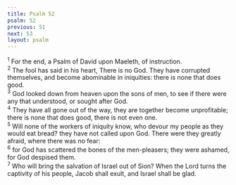 ```yaml
---
title: Psalm 52
psalm: 52
previous: 51
next: 53
layout: psalm
---
```

<div class="psalm-verse"><sup class="verse-number">1</sup> For the end, a Psalm of David upon Maeleth, of instruction. </div><div class="psalm-verse"><sup class="verse-number">2</sup> The fool has said in his heart, There is no God. They have corrupted themselves, and become abominable in iniquities: there is none that does good. </div><div class="psalm-verse"><sup class="verse-number">3</sup> God looked down from heaven upon the sons of men, to see if there were any that understood, or sought after God. </div><div class="psalm-verse"><sup class="verse-number">4</sup> They have all gone out of the way, they are together become unprofitable; there is none that does good, there is not even one. </div><div class="psalm-verse"><sup class="verse-number">5</sup> Will none of the workers of iniquity know, who devour my people as they would eat bread? they have not called upon God. There were they greatly afraid, where there was no fear: </div><div class="psalm-verse"><sup class="verse-number">6</sup> for God has scattered the bones of the men-pleasers; they were ashamed, for God despised them. </div><div class="psalm-verse"><sup class="verse-number">7</sup> Who will bring the salvation of Israel out of Sion? When the Lord turns the captivity of his people, Jacob shall exult, and Israel shall be glad. </div>